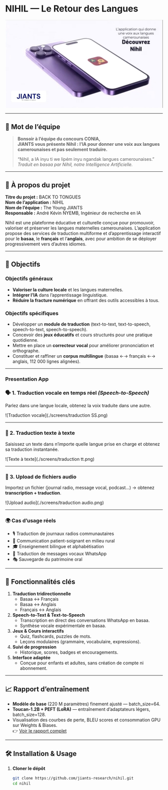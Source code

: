 # NIHIL — Le Retour des Langues

[![Watch the video](./Communication/video-thumbnail.png)](./Communication/prom.mp4)



---

## 🎤 Mot de l’équipe

> **Bonsoir à l’équipe du concours CONIA,  
> JIANTS vous présente Nihil : l’IA pour donner une voix aux langues camerounaises et pas seulement traduire.**  
>
> “Nihil, a IA inyu ti we lipém inyu ngandak langues camerounaises.”  
> *Traduit en basaa par Nihil, notre Intelligence Artificielle.*

---

## 📌 À propos du projet

**Titre du projet :** BACK TO TONGUES  
**Nom de l’application :** NIHIL  
**Nom de l’équipe :** The Young JIANTS  
**Responsable :** André Kévin NYEMB, Ingénieur de recherche en IA  

Nihil est une plateforme éducative et culturelle conçue pour promouvoir, valoriser et préserver les langues maternelles camerounaises. L’application propose des services de traduction multiforme et d’apprentissage interactif pour le **basaa**, le **français** et l’**anglais**, avec pour ambition de se déployer progressivement vers d’autres idiomes.

---

## 🎯 Objectifs

### Objectifs généraux  
- **Valoriser la culture locale** et les langues maternelles.  
- **Intégrer l’IA** dans l’apprentissage linguistique.  
- **Réduire la fracture numérique** en offrant des outils accessibles à tous.

### Objectifs spécifiques  
- Développer un **module de traduction** (text-to-text, text-to-speech, speech-to-text, speech-to-speech).  
- Concevoir des **jeux éducatifs** et cours structurés pour une pratique quotidienne.  
- Mettre en place un **correcteur vocal** pour améliorer prononciation et orthographe.  
- Constituer et raffiner un **corpus multilingue** (basaa ←→ français ←→ anglais, 112 000 lignes alignées).

---


### Presentation App

### 🗣️ 1. Traduction vocale en temps réel *(Speech-to-Speech)*  
Parlez dans une langue locale, obtenez la voix traduite dans une autre.

![Traduction vocale](./screens/traduction SS.png)

---

### 💬 2. Traduction texte à texte  
Saisissez un texte dans n’importe quelle langue prise en charge et obtenez sa traduction instantanée.

![Texte à texte](./screens/traduction tt.png)

---

### 📂 3. Upload de fichiers audio  
Importez un fichier (journal radio, message vocal, podcast...) → obtenez **transcription + traduction**.

![Upload audio](./screens/traduction audio.png)

---

### 🌍 Cas d’usage réels

- 🎙️ Traduction de journaux radios communautaires  
- 🏥 Communication patient-soignant en milieu rural  
- 🎓 Enseignement bilingue et alphabétisation  
- 📱 Traduction de messages vocaux WhatsApp  
- 🎭 Sauvegarde du patrimoine oral

---

## 🚀 Fonctionnalités clés

1. **Traduction tridirectionnelle**  
   - Basaa ↔ Français  
   - Basaa ↔ Anglais  
   - Français ↔ Anglais  
2. **Speech-to-Text & Text-to-Speech**  
   - Transcription en direct des conversations WhatsApp en basaa.  
   - Synthèse vocale expérimentale en basaa.  
3. **Jeux & Cours interactifs**  
   - Quiz, flashcards, puzzles de mots.  
   - Leçons modulaires (grammaire, vocabulaire, expressions).  
4. **Suivi de progression**  
   - Historique, scores, badges et encouragements.  
5. **Interface adaptée**  
   - Conçue pour enfants et adultes, sans création de compte ni abonnement.

---

## 📈 Rapport d’entraînement

- **Modèle de base** (220 M paramètres) finement ajusté — batch_size=64.  
- **Toucan-1.2B + PEFT (LoRA)** — entraînement d’adaptateurs légers, batch_size=128.  
- Visualisation des courbes de perte, BLEU scores et consommation GPU sur Weights & Biases.  
  👉 [Voir le rapport complet](https://api.wandb.ai/links/jiants-research/g799trkt)

---

## 🛠️ Installation & Usage

1. **Cloner le dépôt**  
   ```bash
   git clone https://github.com/jiants-research/nihil.git
   cd nihil
